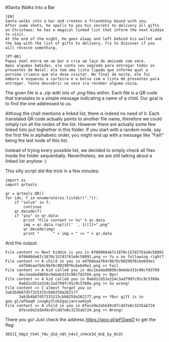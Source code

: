 #Santa Walks Into a Bar

~~~~
[EN]
Santa walks into a bar and creates a friendship bound with you.
After some shots, he spells to you his secrets to delivery all gifts on Christmas: he has a magical linked list that inform the next kiddie to visit.
At the end of the night, he goes alway and left behind his wallet and the bag with the list of gifts to delivery. Try to discover if you will receive something.

[PT-BR]
Papai noel entra em um bar e cria um laço de amizade com voce. 
Apos algumas bebidas, ele conta seu segredo para entregar todos os presentes de Natal: ele tem uma lista ligada que informa qual a porxima crianca que ele deve visitar. No final da noite, ele foi embora e esqueceu a carteira e a bolsa com a lista de presentes para entregar. Tente descobrir se voce ira receber alguma coisa.
~~~~

The given file is a *.zip* with lots of *.png* files within. Each file is a QR code that translates to a simple message indicating a name of a child. Our goal is to find the one addressed to us.

Althoug the chall mentions a linked list, there is indeed no need of it. Each translated QR code actually points to another file name, therefore we could simply run all the nodes of the list. However there are actually some few linked lists put toghether in this folder. If you start with a random node, say the first file in alphabetic order, you might end up with a message like "Fail!" being the last node of this list.

Instead of trying every possible list, we decided to simply check all files inside the folder sequentially. Nevertheless, we are still talking about a linked list anyhow :)

This silly script did the trick in a few minutes:

~~~~
import os
import qrtools

qr = qrtools.QR()
for idx, f in enumerate(os.listdir(".")):
    if "solve" in f:
        continue
    qr.decode(f)
    if "you" in qr.data:
        print "File content >> %s" % qr.data
        img = qr.data.rsplit(' ', 1)[1]+".png"
        qr.decode(img)
        print "      " + img + " >> " + qr.data
~~~~

And the output:

~~~~
File content >> Next kiddie is you in 6f0600da67c1870c157d1f61e0c58091
      6f0600da67c1870c157d1f61e0c58091.png >> Yu u no following right?
File content >> A child in you in ed7b0eaaf64c9bf6c90299f6cbe6d4e1
      ed7b0eaaf64c9bf6c90299f6cbe6d4e1.png >> Fail
File content >> A kid called you in dec1eadad9056c9ebde333c90cfd3769
      dec1eadad9056c9ebde333c90cfd3769.png >> Ops!
File content >> A kid called you in 0a6d1cb51e224c3ad799fc91c9c5f68e
      0a6d1cb51e224c3ad799fc91c9c5f68e.png >> So wrong!
File content >> I almost forgot you in 3ab3b4b87d57315315cbb0259a262177
      3ab3b4b87d57315315cbb0259a262177.png >> Y0ur gift is in goo.gl/wFGwqO inugky3leb2gqzjanruw42yk
File content >> A child in you in 6fece9e2a5b49c07cdd7e8c3235ab724
      6fece9e2a5b49c07cdd7e8c3235ab724.png >> Wrong!
~~~~

There you go! Just check the address *https://goo.gl/wFGwqO* to get the flag:

    3DS{I_h0p3_th4t_Y0u_d1d_n0t_h4v3_ch4ck3d_OnE_by_0n3}
